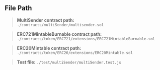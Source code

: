 ## File Path

> **MultiSender contract path:** `./contracts/multiSender/multisender.sol`

> **ERC721MintableBurnable contract path:** `./contracts/token/ERC721/extensions/ERC721MintableBurnable.sol`

> **ERC20Mintable contract path:** `./contracts/token/ERC20/extensions/ERC20Mintable.sol`

> **Test file:** `./test/multiSender/multiSender.test.js`

